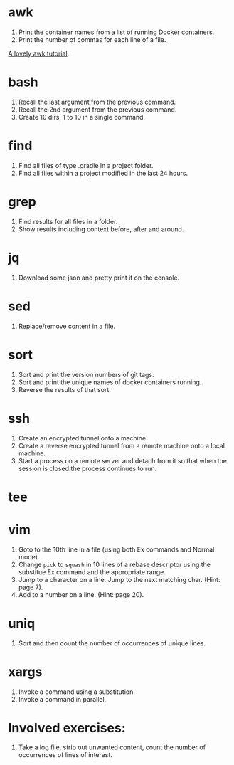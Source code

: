 # awk

1. Print the container names from a list of running Docker containers.
2. Print the number of commas for each line of a file.

[A lovely awk tutorial](http://www.grymoire.com/Unix/Awk.html#uh-0).

# bash

1. Recall the last argument from the previous command.
2. Recall the 2nd argument from the previous command.
3. Create 10 dirs, 1 to 10 in a single command.

# find

1. Find all files of type .gradle in a project folder.
2. Find all files within a project modified in the last 24 hours.

# grep

1. Find results for all files in a folder.
2. Show results including context before, after and around.

# jq

1. Download some json and pretty print it on the console.

# sed

1. Replace/remove content in a file.

# sort

1. Sort and print the version numbers of git tags.
2. Sort and print the unique names of docker containers running.
3. Reverse the results of that sort.

# ssh

1. Create an encrypted tunnel onto a machine.
2. Create a reverse encrypted tunnel from a remote machine onto a local machine.
3. Start a process on a remote server and detach from it so that when the session is closed the process continues to run.

# tee

# vim

1. Goto to the 10th line in a file (using both Ex commands and Normal mode).
2. Change `pick` to `squash` in 10 lines of a rebase descriptor using the substitue Ex command and the appropriate range.
3. Jump to a character on a line. Jump to the next matching char. (Hint: page 7).
4. Add to a number on a line. (Hint: page 20).

# uniq

1. Sort and then count the number of occurrences of unique lines.

# xargs

1. Invoke a command using a substitution.
2. Invoke a command in parallel.

# Involved exercises:

1. Take a log file, strip out unwanted content, count the number of occurrences of lines of interest.
